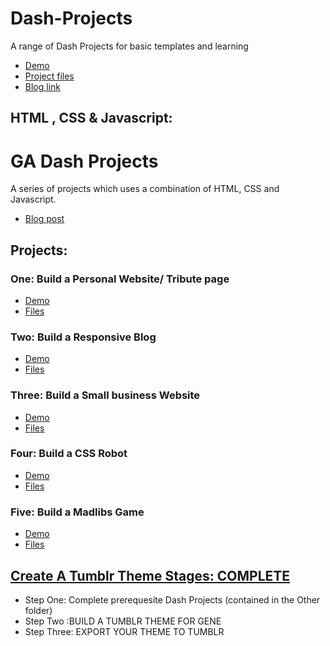 # Dash-Projects
A range of Dash Projects for basic templates and learning

- [Demo](https://codepen.io/malevolentninja/pen/YERZex)
- [Project files](https://github.com/malevolentninja/dashProjects/tree/master/dash_portfolio)
- [Blog link](https://urbanwudangwarrior.wordpress.com/portfolio/dash-project-portfolio/)

## HTML , CSS & Javascript:
# GA Dash Projects 

A series of projects which uses a combination of HTML, CSS and Javascript.
- [Blog post](https://urbanwudangwarrior.wordpress.com/2017/11/21/dash-projects-updated/)

## Projects:
### One: Build a Personal Website/ Tribute page

- [Demo](https://codepen.io/malevolentninja/pen/BWgvJN)
- [Files]()

### Two: Build a Responsive Blog

- [Demo](https://codepen.io/malevolentninja/full/qVJwMm/)
- [Files](https://github.com/malevolentninja/dashProjects/tree/master/Html-CSS-Javascript/PROJECT-2-BUILD-A-RESPONSIVE-BLOG-THEME/responsive_blog)

### Three: Build a Small business Website 

- [Demo](https://codepen.io/malevolentninja/full/gwPaoX/)
- [Files](https://github.com/malevolentninja/dashProjects/tree/master/Html-CSS-Javascript/PROJECT-3-BUILD-A-SMALL-BUSINESS-WEBSITE/restaurant_menu)

### Four: Build a CSS Robot 

- [Demo](https://codepen.io/malevolentninja/full/QKGWmp/)
- [Files](https://github.com/malevolentninja/dashProjects/tree/master/Html-CSS-Javascript/PROJECT_FOUR_BUILD_A_CSS_ROBOT)

### Five: Build a Madlibs Game

- [Demo](https://codepen.io/malevolentninja/full/ZpBwmW/)
- [Files](https://github.com/malevolentninja/dashProjects/tree/master/Html-CSS-Javascript/PROJECT_FIVE_BUILD_A_MADLIBS_GAME)


## [Create A Tumblr Theme Stages: COMPLETE](https://github.com/malevolentninja/dashProjects/tree/master/Build-Own-Tumblr-Theme)
* Step One: Complete prerequesite Dash Projects (contained in the Other folder)
* Step Two :BUILD A TUMBLR THEME FOR GENE 
* Step Three: EXPORT YOUR THEME TO TUMBLR 
